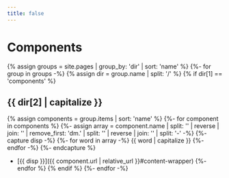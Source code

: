 ```yaml
---
title: false
---
```


# Components

{% assign groups = site.pages | group_by: 'dir' | sort: 'name' %}
{%- for group in groups -%}
  {% assign dir = group.name | split: '/' %}
  {% if dir[1] == 'components' %}

## {{ dir[2] | capitalize }}

{% assign components = group.items | sort: 'name' %}
    {%- for component in components %}
      {%- assign array = component.name | split: '' | reverse | join: '' | remove_first: 'dm.' | split: '' | reverse | join: '' | split: '-' -%}
      {%- capture disp -%}
      {%- for word in array -%}
        {{ word | capitalize }}
      {%- endfor -%}
      {%- endcapture %}
* [{{ disp }}]({{ component.url | relative_url }}#content-wrapper)
    {%- endfor %}
  {% endif %}
{%- endfor -%}
